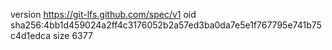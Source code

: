 version https://git-lfs.github.com/spec/v1
oid sha256:4bb1d459024a2ff4c3176052b2a57ed3ba0da7e5e1f767795e741b75c4d1edca
size 6377
